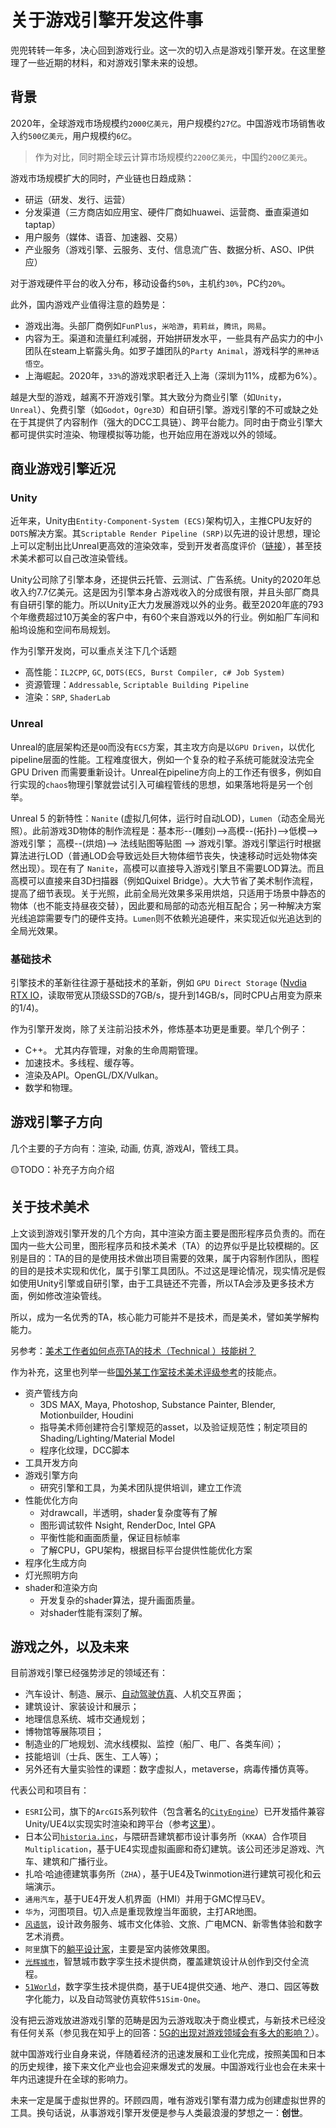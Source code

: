 # 关于游戏引擎开发这件事

兜兜转转一年多，决心回到游戏行业。这一次的切入点是游戏引擎开发。在这里整理了一些近期的材料，和对游戏引擎未来的设想。

## 背景

2020年，全球游戏市场规模约`2000亿美元`，用户规模约`27亿`。中国游戏市场销售收入约`500亿美元`，用户规模约`6亿`。

> 作为对比，同时期全球云计算市场规模约`2200亿美元`，中国约`200亿美元`。

游戏市场规模扩大的同时，产业链也日趋成熟：

- 研运（研发、发行、运营）
- 分发渠道（三方商店如应用宝、硬件厂商如huawei、运营商、垂直渠道如taptap）
- 用户服务（媒体、语音、加速器、交易）
- 产业服务（游戏引擎、云服务、支付、信息流广告、数据分析、ASO、IP供应）

对于游戏硬件平台的收入分布，移动设备约`50%`，主机约`30%`，PC约`20%`。

此外，国内游戏产业值得注意的趋势是：

- 游戏出海。头部厂商例如`FunPlus`，`米哈游`，`莉莉丝`，`腾讯`，`网易`。
- 内容为王。渠道和流量红利减弱，开始拼研发水平，一些具有产品实力的中小团队在steam上崭露头角。如罗子雄团队的`Party Animal`，游戏科学的`黑神话悟空`。
- 上海崛起。2020年，`33%`的游戏求职者迁入上海（深圳为11%，成都为6%）。

越是大型的游戏，越离不开游戏引擎。其大致分为商业引擎（如`Unity`，`Unreal`）、免费引擎（如`Godot`，`Ogre3D`）和自研引擎。游戏引擎的不可或缺之处在于其提供了内容制作（强大的DCC工具链）、跨平台能力。同时由于商业引擎大都可提供实时渲染、物理模拟等功能，也开始应用在游戏以外的领域。

## 商业游戏引擎近况

### Unity

近年来，Unity由`Entity-Component-System (ECS)`架构切入，主推CPU友好的`DOTS`解决方案。其`Scriptable Render Pipeline (SRP)`以先进的设计思想，理论上可以定制出比Unreal更高效的渲染效率，受到开发者高度评价（[链接](https://www.zhihu.com/question/379857981/answer/1179288746)），甚至技术美术都可以自己改渲染管线。


Unity公司除了引擎本身，还提供云托管、云测试、广告系统。Unity的2020年总收入约7.7亿美元。这是因为引擎本身占游戏收入的分成很有限，并且头部厂商具有自研引擎的能力。所以Unity正大力发展游戏以外的业务。截至2020年底的793个年缴费超过10万美金的客户中，有60个来自游戏以外的行业。例如船厂车间和船坞设施和空间布局规划。

作为引擎开发岗，可以重点关注下几个话题
- 高性能：`IL2CPP`, `GC`, `DOTS(ECS, Burst Compiler, c# Job System)`
- 资源管理：`Addressable`, `Scriptable Building Pipeline`
- 渲染：`SRP`, `ShaderLab`


### Unreal
Unreal的底层架构还是`OO`而没有`ECS`方案，其主攻方向是以`GPU Driven`，以优化pipeline层面的性能。工程难度很大，例如一个复杂的粒子系统可能就没法完全 GPU Driven 而需要重新设计。Unreal在pipeline方向上的工作还有很多，例如自行实现的`chaos`物理引擎就尝试引入可编程管线的思想，如果落地将是另一个创举。

Unreal 5 的新特性：`Nanite` (虚拟几何体，运行时自动LOD)，`Lumen`（动态全局光照）。此前游戏3D物体的制作流程是：基本形--(雕刻)-->高模--(拓扑)-->低模-->游戏引擎；
高模--(烘焙)--> 法线贴图等贴图 --> 游戏引擎。游戏引擎运行时根据算法进行LOD（普通LOD会导致远处巨大物体细节丧失，快速移动时远处物体突然出现）。现在有了 `Nanite`，高模可以直接导入游戏引擎且不需要LOD算法。而且高模可以直接来自3D扫描器（例如Quixel Bridge）。大大节省了美术制作流程，提高了细节表现。关于光照，此前全局光效果多采用烘焙，只适用于场景中静态的物体（也不能支持昼夜交替），因此要和局部的动态光相互配合；另一种解决方案光线追踪需要专门的硬件支持。`Lumen`则不依赖光追硬件，来实现近似光追达到的全局光效果。

### 基础技术
引擎技术的革新往往源于基础技术的革新，例如 `GPU Direct Storage` ([Nvdia RTX IO](https://www.nvidia.com/en-us/geforce/news/rtx-io-gpu-accelerated-storage-technology/)，读取带宽从顶级SSD的7GB/s，提升到14GB/s，同时CPU占用变为原来的1/4)。

作为引擎开发岗，除了关注前沿技术外，修炼基本功更是重要。举几个例子：
- C++。 尤其内存管理，对象的生命周期管理。
- 加速技术。多线程、缓存等。
- 渲染及API。OpenGL/DX/Vulkan。
- 数学和物理。

## 游戏引擎子方向
几个主要的子方向有：渲染, 动画, 仿真, 游戏AI，管线工具。

🟡TODO：补充子方向介绍

## 关于技术美术

上文谈到游戏引擎开发的几个方向，其中渲染方面主要是图形程序员负责的。而在国内一些大公司里，图形程序员和技术美术（TA）的边界似乎是比较模糊的。区别是目的：TA的目的是使用技术做出项目需要的效果，属于内容制作团队，图程的目的是技术实现和优化，属于引擎工具团队。不过这是理论情况，现实情况是假如使用Unity引擎或自研引擎，由于工具链还不完善，所以TA会涉及更多技术方面，例如修改渲染管线。

所以，成为一名优秀的TA，核心能力可能并不是技术，而是美术，譬如美学解构能力。

另参考：[美术工作者如何点亮TA的技术（Technical ）技能树？](https://www.zhihu.com/question/408549502/answer/1362139266)

作为补充，这里也列举一些[国外某工作室技术美术评级参考](https://zhuanlan.zhihu.com/p/351193290)的技能点。

- 资产管线方向
  - 3DS MAX, Maya, Photoshop, Substance Painter, Blender, Motionbuilder, Houdini
  - 指导美术师创建符合引擎规范的asset，以及验证规范性；制定项目的Shading/Lighting/Material Model
  - 程序化纹理，DCC脚本
- 工具开发方向
- 游戏引擎方向
  - 研究引擎和工具，为美术团队提供培训，建立工作流
- 性能优化方向
  - 对drawcall，半透明，shader复杂度等有了解
  - 图形调试软件 Nsight, RenderDoc, Intel GPA
  - 平衡性能和画面质量，保证目标帧率
  - 了解CPU，GPU架构，根据目标平台提供性能优化方案
- 程序化生成方向
- 灯光照明方向
- shader和渲染方向
  - 开发复杂的shader算法，提升画面质量。
  - 对shader性能有深刻了解。


## 游戏之外，以及未来

目前游戏引擎已经强势涉足的领域还有：
- 汽车设计、制造、展示、[自动驾驶仿真](https://autodrive.readthedocs.io/en/latest/chapters/simulator/comparison.html#id2)、人机交互界面；
- 建筑设计、家装设计和展示；
- 地理信息系统、城市交通规划；
- 博物馆等展陈项目；
- 制造业的厂地规划、流水线模拟、监控（船厂、电厂、各类车间）；
- 技能培训（士兵、医生、工人等）；
- 另外还有大量实验性的课题：数字虚拟人，metaverse，病毒传播仿真等。

代表公司和项目有：
- `ESRI`公司，旗下的`ArcGIS`系列软件（包含著名的[`CityEngine`](https://www.esri.com/en-us/arcgis/products/arcgis-cityengine/overview)）已开发插件兼容Unity/UE4以实现实时渲染和跨平台（参考[这里](https://www.52vr.com/article-2323-1.html)）。
- 日本公司[`historia.inc`](https://historia.co.jp/)，与隈研吾建筑都市设计事务所（`KKAA`）合作项目`Multiplication`，基于UE4实现虚拟画廊和奇幻建筑。该公司还涉足游戏、汽车、建筑和广播行业。
- 扎哈·哈迪德建筑事务所（`ZHA`），基于UE4及Twinmotion进行建筑可视化和云端演示。
- `通用汽车`，基于UE4开发人机界面（HMI）并用于GMC悍马EV。
- `华为`，河图项目。切入点是重现敦煌当年面貌，主打AR地图。
- [`风语筑`](https://fengyuzhu.com/?aboutus/)，设计政务服务、城市文化体验、文旅、广电MCN、新零售体验和数字艺术消费。
- `阿里`旗下的[躺平设计家](https://www.shejijia.com/)，主要是室内装修效果图。
- [`光辉城市`](https://www.sheencity.com/mars)，智慧城市数字孪生技术提供商，覆盖建筑设计从创作到交付全流程。
- [`51World`](https://www.51aes.com/)，数字孪生技术提供商，基于UE4提供交通、地产、港口、园区等数字化能力，以及自动驾驶仿真软件`51Sim-One`。

没有把云游戏放进游戏引擎的范畴是因为云游戏取决于商业模式，与新技术已经没有任何关系（参见我在知乎上的回答：[5G的出现对游戏领域会有多大的影响？](https://www.zhihu.com/question/318951961/answer/650269309)）。

就中国游戏行业自身来说，伴随着经济的迅速发展和工业化完成，按照美国和日本的历史规律，接下来文化产业也会迎来爆发式的发展。中国游戏行业也会在未来十年内迅速提升在全球的影响力。

未来一定是属于虚拟世界的。环顾四周，唯有游戏引擎有潜力成为创建虚拟世界的工具。换句话说，从事游戏引擎开发便是参与人类最浪漫的梦想之一：**创世**。